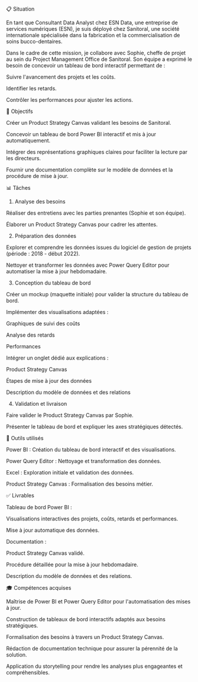 📋 Situation

En tant que Consultant Data Analyst chez ESN Data, une entreprise de services numériques (ESN), je suis déployé chez Sanitoral, une société internationale spécialisée dans la fabrication et la commercialisation de soins bucco-dentaires.

Dans le cadre de cette mission, je collabore avec Sophie, cheffe de projet au sein du Project Management Office de Sanitoral. Son équipe a exprimé le besoin de concevoir un tableau de bord interactif permettant de :

Suivre l'avancement des projets et les coûts.

Identifier les retards.

Contrôler les performances pour ajuster les actions.

🎯 Objectifs

Créer un Product Strategy Canvas validant les besoins de Sanitoral.

Concevoir un tableau de bord Power BI interactif et mis à jour automatiquement.

Intégrer des représentations graphiques claires pour faciliter la lecture par les directeurs.

Fournir une documentation complète sur le modèle de données et la procédure de mise à jour.

📊 Tâches

1. Analyse des besoins

Réaliser des entretiens avec les parties prenantes (Sophie et son équipe).

Élaborer un Product Strategy Canvas pour cadrer les attentes.

2. Préparation des données

Explorer et comprendre les données issues du logiciel de gestion de projets (période : 2018 - début 2022).

Nettoyer et transformer les données avec Power Query Editor pour automatiser la mise à jour hebdomadaire.

3. Conception du tableau de bord

Créer un mockup (maquette initiale) pour valider la structure du tableau de bord.

Implémenter des visualisations adaptées :

Graphiques de suivi des coûts

Analyse des retards

Performances

Intégrer un onglet dédié aux explications :

Product Strategy Canvas

Étapes de mise à jour des données

Description du modèle de données et des relations

4. Validation et livraison

Faire valider le Product Strategy Canvas par Sophie.

Présenter le tableau de bord et expliquer les axes stratégiques détectés.

🔧 Outils utilisés

Power BI : Création du tableau de bord interactif et des visualisations.

Power Query Editor : Nettoyage et transformation des données.

Excel : Exploration initiale et validation des données.

Product Strategy Canvas : Formalisation des besoins métier.

✅ Livrables

Tableau de bord Power BI :

Visualisations interactives des projets, coûts, retards et performances.

Mise à jour automatique des données.

Documentation :

Product Strategy Canvas validé.

Procédure détaillée pour la mise à jour hebdomadaire.

Description du modèle de données et des relations.

🎓 Compétences acquises

Maîtrise de Power BI et Power Query Editor pour l'automatisation des mises à jour.

Construction de tableaux de bord interactifs adaptés aux besoins stratégiques.

Formalisation des besoins à travers un Product Strategy Canvas.

Rédaction de documentation technique pour assurer la pérennité de la solution.

Application du storytelling pour rendre les analyses plus engageantes et compréhensibles.


